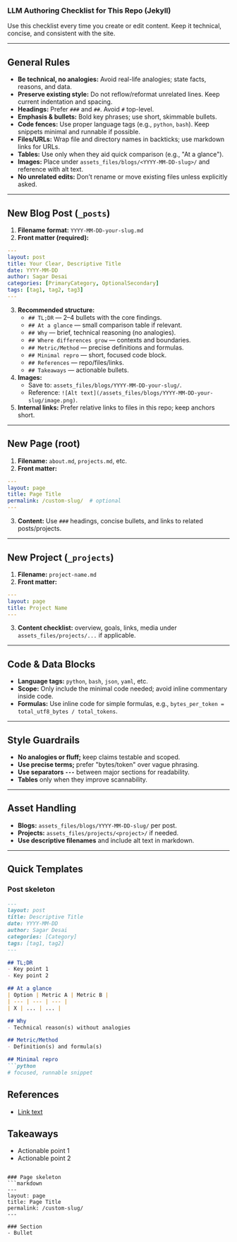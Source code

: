 ### LLM Authoring Checklist for This Repo (Jekyll)

Use this checklist every time you create or edit content. Keep it technical, concise, and consistent with the site.

---

## General Rules

- **Be technical, no analogies:** Avoid real-life analogies; state facts, reasons, and data.
- **Preserve existing style:** Do not reflow/reformat unrelated lines. Keep current indentation and spacing.
- **Headings:** Prefer `###` and `##`. Avoid `#` top-level.
- **Emphasis & bullets:** Bold key phrases; use short, skimmable bullets.
- **Code fences:** Use proper language tags (e.g., `python`, `bash`). Keep snippets minimal and runnable if possible.
- **Files/URLs:** Wrap file and directory names in backticks; use markdown links for URLs.
- **Tables:** Use only when they aid quick comparison (e.g., "At a glance").
- **Images:** Place under `assets_files/blogs/<YYYY-MM-DD-slug>/` and reference with alt text.
- **No unrelated edits:** Don’t rename or move existing files unless explicitly asked.

---

## New Blog Post (`_posts`)

1. **Filename format:** `YYYY-MM-DD-your-slug.md`
2. **Front matter (required):**
```yaml
---
layout: post
title: Your Clear, Descriptive Title
date: YYYY-MM-DD
author: Sagar Desai
categories: [PrimaryCategory, OptionalSecondary]
tags: [tag1, tag2, tag3]
---
```
3. **Recommended structure:**
   - `## TL;DR` — 2–4 bullets with the core findings.
   - `## At a glance` — small comparison table if relevant.
   - `## Why` — brief, technical reasoning (no analogies).
   - `## Where differences grow` — contexts and boundaries.
   - `## Metric/Method` — precise definitions and formulas.
   - `## Minimal repro` — short, focused code block.
   - `## References` — repo/files/links.
   - `## Takeaways` — actionable bullets.
4. **Images:**
   - Save to: `assets_files/blogs/YYYY-MM-DD-your-slug/`.
   - Reference: `![Alt text](/assets_files/blogs/YYYY-MM-DD-your-slug/image.png)`.
5. **Internal links:** Prefer relative links to files in this repo; keep anchors short.

---

## New Page (root)

1. **Filename:** `about.md`, `projects.md`, etc.
2. **Front matter:**
```yaml
---
layout: page
title: Page Title
permalink: /custom-slug/  # optional
---
```
3. **Content:** Use `###` headings, concise bullets, and links to related posts/projects.

---

## New Project (`_projects`)

1. **Filename:** `project-name.md`
2. **Front matter:**
```yaml
---
layout: page
title: Project Name
---
```
3. **Content checklist:** overview, goals, links, media under `assets_files/projects/...` if applicable.

---

## Code & Data Blocks

- **Language tags:** `python`, `bash`, `json`, `yaml`, etc.
- **Scope:** Only include the minimal code needed; avoid inline commentary inside code.
- **Formulas:** Use inline code for simple formulas, e.g., `bytes_per_token = total_utf8_bytes / total_tokens`.

---

## Style Guardrails

- **No analogies or fluff;** keep claims testable and scoped.
- **Use precise terms;** prefer "bytes/token" over vague phrasing.
- **Use separators `---`** between major sections for readability.
- **Tables** only when they improve scannability.

---

## Asset Handling

- **Blogs:** `assets_files/blogs/YYYY-MM-DD-slug/` per post.
- **Projects:** `assets_files/projects/<project>/` if needed.
- **Use descriptive filenames** and include alt text in markdown.

---

## Quick Templates

### Post skeleton
```markdown
---
layout: post
title: Descriptive Title
date: YYYY-MM-DD
author: Sagar Desai
categories: [Category]
tags: [tag1, tag2]
---

## TL;DR
- Key point 1
- Key point 2

## At a glance
| Option | Metric A | Metric B |
| --- | --- | --- |
| X | ... | ... |

## Why
- Technical reason(s) without analogies

## Metric/Method
- Definition(s) and formula(s)

## Minimal repro
```python
# focused, runnable snippet
```

## References
- [Link text](https://example.com)

## Takeaways
- Actionable point 1
- Actionable point 2
```

### Page skeleton
```markdown
---
layout: page
title: Page Title
permalink: /custom-slug/
---

### Section
- Bullet
```
